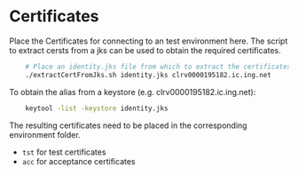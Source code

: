 # Certificates
Place the Certificates for connecting to an test environment here. The script to extract cersts from a jks can be used
to obtain the required certificates.

```bash
    # Place an identity.jks file from which to extract the certificates next to this file. Then execute:
    ./extractCertFromJks.sh identity.jks clrv0000195182.ic.ing.net
```

To obtain the alias from a keystore (e.g. clrv0000195182.ic.ing.net):
```bash
    keytool -list -keystore identity.jks
```

The resulting certificates need to be placed in the corresponding environment folder.
- `tst` for test certificates
- `acc` for acceptance certificates
